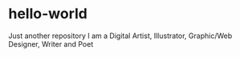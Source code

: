# hello-world
Just another repository
I am a Digital Artist, Illustrator, Graphic/Web Designer, Writer and Poet
